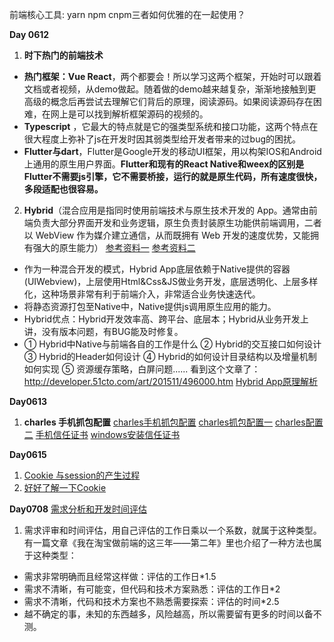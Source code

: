 前端核心工具: yarn npm cnpm三者如何优雅的在一起使用？


**Day 0612**
1. **时下热门的前端技术**
* **热门框架：Vue React**，两个都要会！所以学习这两个框架，开始时可以跟着文档或者视频，从demo做起。随着做的demo越来越复杂，渐渐地接触到更高级的概念后再尝试去理解它们背后的原理，阅读源码。如果阅读源码存在困难，在网上是可以找到解析框架源码的视频的。
* **Typescript** ，它最大的特点就是它的强类型系统和接口功能，这两个特点在很大程度上弥补了js在开发时因其弱类型给开发者带来的过bug的困扰。
* **Flutter与dart**，Flutter是Google开发的移动UI框架，用以构架IOS和Android上通用的原生用户界面。**Flutter和现有的React Native和weex的区别是Flutter不需要js引擎，它不需要桥接，运行的就是原生代码，所有速度很快，多段适配也很容易。**

2. **Hybrid**（混合应用是指同时使用前端技术与原生技术开发的 App。通常由前端负责大部分界面开发和业务逻辑，原生负责封装原生功能供前端调用，二者以 WebView 作为媒介建立通信，从而既拥有 Web 开发的速度优势，又能拥有强大的原生能力）
[参考资料一](https://www.cnblogs.com/dailc/p/5930231.html "参考资料一")
[参考资料二](https://blog.csdn.net/valada/article/details/81639658 "参考资料二")
* 作为一种混合开发的模式，Hybrid App底层依赖于Native提供的容器(UIWebview)，上层使用Html&Css&JS做业务开发，底层透明化、上层多样化，这种场景非常有利于前端介入，非常适合业务快速迭代。
* 将静态资源打包至Native中，Native提供js调用原生应用的能力。
* Hybrid优点：Hybrid开发效率高、跨平台、底层本；Hybrid从业务开发上讲，没有版本问题，有BUG能及时修复。
* ① Hybrid中Native与前端各自的工作是什么
② Hybrid的交互接口如何设计
③ Hybrid的Header如何设计
④ Hybrid的如何设计目录结构以及增量机制如何实现
⑤ 资源缓存策略，白屏问题......
看到这个文章了：http://developer.51cto.com/art/201511/496000.htm
[Hybrid App原理解析](https://www.cnblogs.com/peakleo/p/10572749.html "Hybrid App原理解析")

**Day0613**
1. **charles 手机抓包配置**
[charles手机抓包配置](https://www.cnblogs.com/kaibindirver/p/8615552.html "charles手机抓包配置")
[charles抓包配置一](https://www.cnblogs.com/shihao905/p/7865639.html "charles抓包配置一")
[charles配置二](https://www.jianshu.com/p/adcbc085fcae "charles配置二")
[手机信任证书](https://www.cnblogs.com/1-434/p/7871865.html "手机信任证书")
[windows安装信任证书](https://blog.csdn.net/qq_15017407/article/details/53634878 "windows安装信任证书")

**Day0615**
1. [Cookie 与session的产生过程](https://blog.csdn.net/nchu2020/article/details/50535379 "Cookie 与session的产生过程")
2. [好好了解一下Cookie](https://blog.csdn.net/zhangquan_zone/article/details/77627899 "好好了解一下Cookie")

**Day0708**
[需求分析和开发时间评估](https://mp.weixin.qq.com/s/zi1Af8UXiWq_pXc-yDt50g "需求分析和开发时间评估")
1. 需求评审和时间评估，用自己评估的工作日乘以一个系数，就属于这种类型。有一篇文章《我在淘宝做前端的这三年——第二年》里也介绍了一种方法也属于这种类型：

* 需求非常明确而且经常这样做：评估的工作日*1.5
* 需求不清晰，有可能变，但代码和技术方案熟悉：评估的工作日*2
* 需求不清晰，代码和技术方案也不熟悉需要探索：评估的时间*2.5
* 越不确定的事，未知的东西越多，风险越高，所以需要留有更多的时间以备不测。